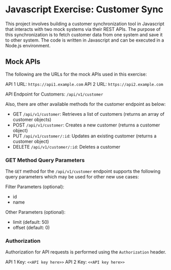 # Javascript Exercise: Customer Sync

This project involves building a customer synchronization tool in Javascript that interacts with two mock systems via their REST APIs. The purpose of this synchronization is to fetch customer data from one system and save it to other system. The code is written in Javascript and can be executed in a Node.js environment.

## Mock APIs

The following are the URLs for the mock APIs used in this exercise:

API 1 URL: `https://api1.example.com`
API 2 URL: `https://api2.example.com`

API Endpoint for Customers: `/api/v1/customer`

Also, there are other available methods for the customer endpoint as below:

- GET `/api/v1/customer`: Retrieves a list of customers (returns an array of customer objects)
- POST `/api/v1/customer`: Creates a new customer (returns a customer object)
- PUT `/api/v1/customer/:id`: Updates an existing customer (returns a customer object)
- DELETE `/api/v1/customer/:id`: Deletes a customer

### GET Method Query Parameters

The `GET` method for the `/api/v1/customer` endpoint supports the following query parameters which may be used for other new use cases:

Filter Parameters (optional):
- id
- name

Other Parameters (optional):
- limit (default: 50)
- offset (default: 0)

### Authorization

Authorization for API requests is performed using the `Authorization` header. 

API 1 Key: `<<API key here>>`
API 2 Key: `<<API key here>>`
